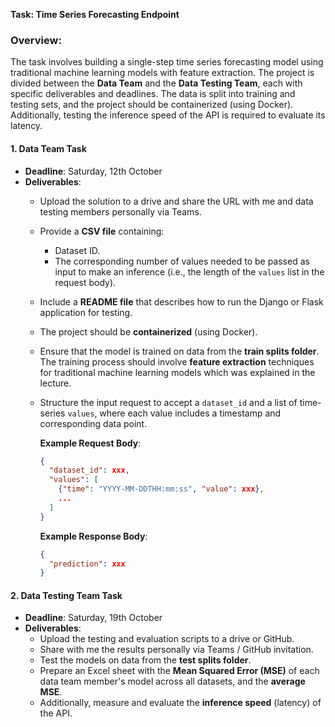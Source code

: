 **Task: Time Series Forecasting Endpoint**

### Overview:
The task involves building a single-step time series forecasting model using traditional machine learning models with feature extraction. The project is divided between the **Data Team** and the **Data Testing Team**, each with specific deliverables and deadlines. The data is split into training and testing sets, and the project should be containerized (using Docker). Additionally, testing the inference speed of the API is required to evaluate its latency.

#### 1. Data Team Task
- **Deadline**: Saturday, 12th October
- **Deliverables**:
  - Upload the solution to a drive and share the URL with me and data testing members personally via Teams.
  - Provide a **CSV file** containing:
    - Dataset ID.
    - The corresponding number of values needed to be passed as input to make an inference (i.e., the length of the `values` list in the request body).
  - Include a **README file** that describes how to run the Django or Flask application for testing.
  - The project should be **containerized** (using Docker).
  - Ensure that the model is trained on data from the **train splits folder**. The training process should involve **feature extraction** techniques for traditional machine learning models which was explained in the lecture.
  - Structure the input request to accept a `dataset_id` and a list of time-series `values`, where each value includes a timestamp and corresponding data point.
  
    **Example Request Body**:
    ```json
    {
      "dataset_id": xxx,
      "values": [
        {"time": "YYYY-MM-DDTHH:mm:ss", "value": xxx},
        ...
      ]
    }
    ```
    **Example Response Body**:
    ```json
    {
      "prediction": xxx
    }
    ```

#### 2. Data Testing Team Task
- **Deadline**: Saturday, 19th October
- **Deliverables**:
  - Upload the testing and evaluation scripts to a drive or GitHub.
  - Share with me the results personally via Teams / GitHub invitation.
  - Test the models on data from the **test splits folder**.
  - Prepare an Excel sheet with the **Mean Squared Error (MSE)** of each data team member's model across all datasets, and the **average MSE**.
  - Additionally, measure and evaluate the **inference speed** (latency) of the API.